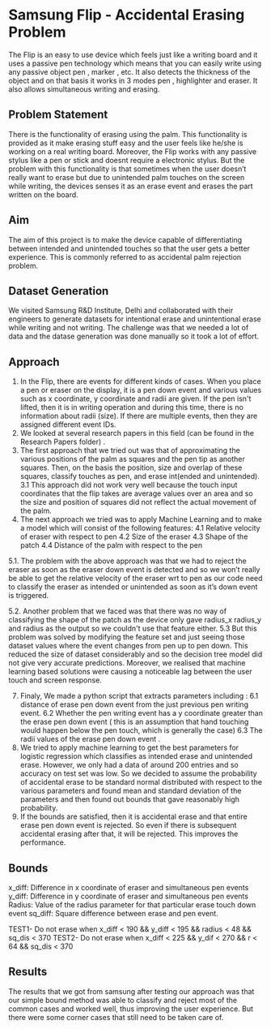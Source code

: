 # Samsung Flip - Accidental Erasing Problem


The Flip is an easy to use device which feels just like a writing board and it uses a passive pen technology which means that you can easily write using any passive object pen , marker , etc. It also detects the thickness of the object and on that basis it works in 3 modes pen , highlighter and eraser. It also allows simultaneous writing and erasing.

## Problem Statement
There is the functionality of erasing using the palm. This functionality is provided as it make erasing stuff easy and the user feels like he/she is working on a real writing board. Moreover, the Flip works with any passive stylus like a pen or stick and doesnt require a electronic stylus. But the problem with this functionality is that sometimes when the user doesn’t really want to erase but due to unintended palm touches on the screen while writing, the devices senses it as an erase event and erases the part written on the board. 

## Aim
The aim of this project is to make the device capable of differentiating between intended and
unintended touches so that the user gets a better experience. This is commonly referred to as accidental palm rejection problem.

## Dataset Generation
We visited Samsung R&D Institute, Delhi and collaborated with their engineers to generate datasets for intentional erase and unintentional erase while writing and not writing. The challenge was that we needed a lot of data and the datase generation was done manually so it took a lot of effort.


## Approach
1. In the Flip, there are events for different kinds of cases. When you place a pen or eraser on the display, it is a pen down event and various values such as x coordinate, y coordinate and radii are given. If the pen isn't lifted, then it is in writing operation and during this time, there is no information about radii (size). If there are multiple events, then they are assigned different event IDs.
2. We looked at several research papers in this field (can be found in the Research Papers folder) . 
3. The first approach that we tried out was that of approximating the various positions of the palm as squares and the pen tip as another squares. Then, on the basis the position, size and overlap of these squares, classify touches as pen, and erase int(ended and unintended).
3.1 This approach did not work very well because the touch input coordinates that the flip takes are average values over an area and so the size and position of squares did not reflect the actual movement of the palm.
4. The next approach we tried was to apply Machine Learning and to make a model
which will consist of the following features:
4.1 Relative velocity of eraser with respect to pen
4.2  Size of the eraser
4.3 Shape of the patch
4.4 Distance of the palm with respect to the pen

5.1. The problem with the above approach was that we had to reject the eraser as soon as the eraser down event is detected and so we won’t really be able to get the relative velocity of the eraser wrt to pen as our code need to classify the eraser as intended or unintended as soon as it’s down event is triggered.

5.2. Another problem that we faced was that there was no way of classifying the shape of the patch as the device only gave radius_x radius_y and radius as the output so we couldn't use that feature either.
5.3 But this problem was solved by modifying the feature set and just seeing those dataset values where the event changes from pen up to pen down. This reduced the size of dataset considerably and so the decision tree model did not give very accurate predictions. Moreover, we realised that machine learning based solutions were causing a noticeable lag between the user touch and screen response.


7. Finaly, We made a python script that extracts parameters including :
6.1 distance of erase pen down event from the just previous pen writing event.
6.2 Whether the pen writing event has a y coordinate greater than the erase pen down event ( this is an assumption that hand touching would happen below the pen touch, which is generally the case)
6.3 The radii values of the erase pen down event .
7. We tried to apply machine learning to get the best parameters for logistic regression which classifies as intended erase and unintended erase. However, we only had a data of around 200 entries and so accuracy on test set was low. So we decided to assume the probability of accidental erase to be standard normal distributed with respect to the various parameters and found mean and standard deviation of the parameters and then found out bounds that gave reasonably high probability.
8. If the bounds are satisfied, then it is accidental erase and that entire erase pen down event is rejected. So even if there is subsequent accidental erasing after that, it will be rejected. This  improves the performance.

## Bounds
x_diff: Difference in x coordinate of eraser and simultaneous pen events
y_diff: Difference in y coordinate of eraser and simultaneous pen events
Radius: Value of the radius parameter for that particular erase touch down event
sq_diff: Square difference between erase and pen event.

TEST1-
Do not erase when x_diff < 190 && y_diff < 195 && radius < 48 && sq_dis < 370
TEST2-
Do not erase when x_diff < 225 && y_dif < 270 && r < 64 && sq_dis < 370

## Results
The results that we got from samsung after testing our approach was that our simple bound method was able to classify and reject most of the common cases and worked well, thus improving the user experience. But there were some corner cases that still need to be taken care of.
